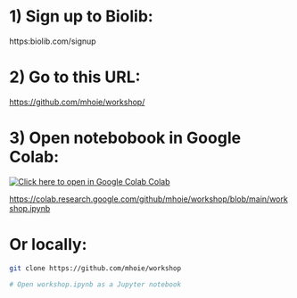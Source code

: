 
# 1) Sign up to Biolib:
https:biolib.com/signup​

# 2) Go to this URL:
https://github.com/mhoie/workshop/

# 3) Open notebobook in Google Colab:

[![Click here to open in Google Colab Colab](https://colab.research.google.com/assets/colab-badge.svg)](https://colab.research.google.com/github/mhoie/workshop/blob/main/workshop.ipynb)

https://colab.research.google.com/github/mhoie/workshop/blob/main/workshop.ipynb

# Or locally:

```bash
git clone https://github.com/mhoie/workshop

# Open workshop.ipynb as a Jupyter notebook
```
